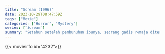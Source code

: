 ```yaml
---
title: "Scream (1996)"
date: 2023-10-29T08:47:59Z
tags: ["Movie"]
categories: ["Horror", "Mystery"]
series: ["Scream"]
summary: "Setahun setelah pembunuhan ibunya, seorang gadis remaja diteror oleh seorang pembunuh bertopeng yang mengincar dia dan teman-temannya dengan menggunakan film menakutkan sebagai bagian dari permainan mematikan."
---
```


<mux-player stream-type="on-demand"
src="https://kp3d-my.sharepoint.com/personal/ryoo_kp3d_onmicrosoft_com/_layouts/15/download.aspx?share=ET795m1zs4pDhnosht97Xn0B-EDW3haIPYEaOhbps5QLkQ" prefer-playback="mse" controls>

</mux-player>


{{< movieinfo id="4232">}}

<script src="https://cdn.jsdelivr.net/npm/@mux/mux-player"></script>

<script type="application/ld+json ">
{
"@context": "https://schema.org/",
"@type": "VideoObject",
"name": "Scream (1996)",
"contentUrl": "https://stream.mux.com/F2YEJ02W3eo995PplVvxCVsyM4W9EcdujCT7PFdRLZfU.m3u8",
"thumbnailUrl": "https://www.themoviedb.org/t/p/original/5O6XW4XcIBkJyHQUstfjpk2t8vo.jpg?width=314&fit_mode=preserve&time=25",
"uploadDate": "2023-10-29T08:47:59Z",
}

</script>